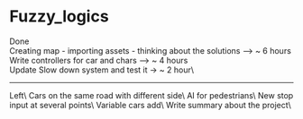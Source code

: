 # Fuzzy_logics

Done\
Creating map - importing assets - thinking about the solutions --> ~ 6 hours\
Write controllers for car and chars --> ~ 4 hours\
Update Slow down system and test it  -> ~ 2 hour\
<hr /> 
Left\
Cars on the same road with different side\
AI for pedestrians\
New stop input at several points\
Variable cars add\
Write summary about the project\

